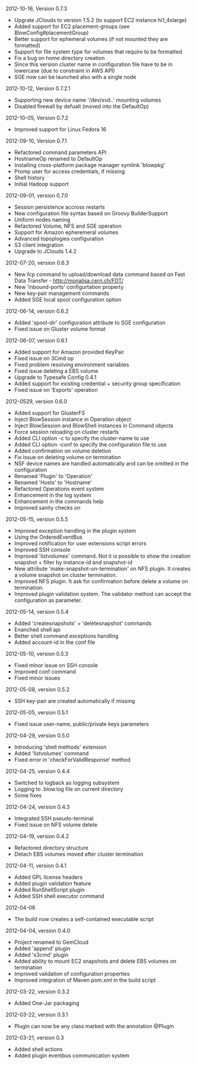 2012-10-16, Version 0.7.3
- Upgrate JClouds to version 1.5.2 (to support EC2 instance hi1_4xlarge)
- Added support for EC2 placement-groups (see BlowConfig#placementGroup)
- Better support for ephemeral volumes (if not mounted they are formatted)
- Support for file system type for volumes that require to be formatted
- Fix a bug on home directory creation
- Since this version cluster name in configuration file have to be in lowercase (due to constraint in AWS API)
- SGE now can be launched also with a single node 

2012-10-12, Version 0.7.2.1
- Supporting new device name '/dev/xvd..' mounting volumes
- Disabled firewall by defualt (moved into the DefaultOp)

2012-10-05, Version 0.7.2
- Improved support for Linux Fedora 16 

2012-09-10, Version 0.7.1
- Refactored command parameters API
- HostnameOp renamed to DefaultOp
- Installing cross-platform package manager symlink 'blowpkg'
- Promp user for access credentials, if missing
- Shell history
- Initial Hadoop support

2012-09-01, version 0.7.0
- Session persistence accross restarts
- New configuration file syntax based on Groovy BuilderSupport
- Uniform nodes naming
- Refactored Volume, NFS and SGE operation
- Support for Amazon epheremeral volumes
- Advanced topoplogies configuration
- S3 client integration
- Upgrade to JClouds 1.4.2

2012-07-20, version 0.6.3
- New fcp command to upload/download data command based on Fast Data Transfer - http://monalisa.cern.ch/FDT/
- New 'inbound-ports' configurtation property
- New key-pair management commands
- Added SGE local spool configuration option

2012-06-14, version 0.6.2
- Added 'spool-dir' configuration attribute to SGE configuration
- Fixed issue on Gluster volume format

2012-06-07, version 0.6.1
- Added support for Amazon provided KeyPair
- Fixed issue on 3Cmd op
- Fixed problem resolving environment variables
- Fixed issue deleting a EBS volume
- Upgrade to Typesafe Config 0.4.1
- Added support for existing credential + security group specification
- Fixed issue on 'Exports' operation

2012-0529, version 0.6.0
- Added support for GlusterFS
- Inject BlowSession instance in Operation object
- Inject BlowSession and BlowShell instances in Command objects
- Force session reloading on cluster restarts
- Added CLI option -c to specify the cluster-name to use
- Added CLI option -conf to specify the configuration file to use
- Added confirmation on volume deletion
- Fix issue on deleting volume on termination
- NSF device names are handled automatically and can be omitted in the configuration
- Renamed 'Plugin' to 'Operation'
- Renamed 'Hosts' to 'Hostname'
- Refactored Operations event system
- Enhancement in the log system
- Enhancement in the commands help
- Improved sanity checks on

2012-05-15, version 0.5.5
- Improved exception handling in the plugin system
- Using the OrderedEventBus
- Improved notification for user extensions script errors
- Improved SSH console
- Improved 'listvolumes' command. Not it is possible to show the creation snapshot + filter by instance-id and snapshot-id
- New attribute 'make-snapshot-on-termination' on NFS plugin. It creates a volume snapshot on cluster termination.
- Improved NFS plugin. It ask for confirmation before delete a volume on termination.
- Improved plugin validation system. The validator method can accept the configuration as parameter.

2012-05-14, version 0.5.4
- Added 'createsnapshots' + 'deletesnapshot' commands
- Enanched shell api 
- Better shell command exceptions handling
- Added account-id in the conf file

2012-05-10, version 0.5.3
- Fixed minor issue on SSH console
- Improved conf command
- Fixed minor issues

2012-05-08, version 0.5.2
- SSH key-pair are created automatically if missing 

2012-05-05, version 0.5.1
- Fixed issue user-name, public/private keys parameters 

2012-04-29, version 0.5.0
- Introducing 'shell methods' extension
- Added 'listvolumes' command
- Fixed error in 'checkForValidResponse' method

2012-04-25, version 0.4.4
- Switched to logback as logging subsystem
- Logging to .blow.log file on current directory
- Some fixes

2012-04-24, version 0.4.3
- Integrated SSH pseudo-terminal
- Fixed issue on NFS volume delete

2012-04-19, version 0.4.2
- Refactored directory structure
- Detach EBS volumes moved after cluster termination

2012-04-11, version 0.4.1
- Added GPL license headers
- Added plugin validation feature
- Added RunShellScript plugin
- Added SSH shell executor command

2012-04-06
- The build now creates a self-contained executable script

2012-04-04, version 0.4.0
- Project renamed to GemCloud
- Added 'append' plugin
- Added 's3cmd' plugin
- Added ability to mount EC2 snapshots and delete EBS volumes on termination
- Improved validation of configuration properties
- Improved integration of Maven pom.xml in the build script

2012-03-22, version 0.3.2
- Added One-Jar packaging 

2012-03-22, version 0.3.1
- Plugin can now be any class marked with the annotation @Plugin

2012-03-21, version 0.3
- Added shell actions
- Added plugin eventbus communication system



